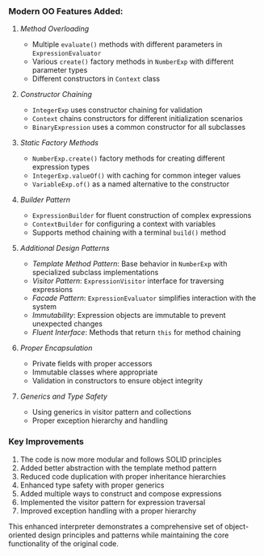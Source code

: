 
### Modern OO Features Added:

1. *Method Overloading*
   - Multiple `evaluate()` methods with different parameters in `ExpressionEvaluator`
   - Various `create()` factory methods in `NumberExp` with different parameter types
   - Different constructors in `Context` class

2. *Constructor Chaining*
   - `IntegerExp` uses constructor chaining for validation
   - `Context` chains constructors for different initialization scenarios
   - `BinaryExpression` uses a common constructor for all subclasses

3. *Static Factory Methods*
   - `NumberExp.create()` factory methods for creating different expression types
   - `IntegerExp.valueOf()` with caching for common integer values
   - `VariableExp.of()` as a named alternative to the constructor

4. *Builder Pattern*
   - `ExpressionBuilder` for fluent construction of complex expressions
   - `ContextBuilder` for configuring a context with variables
   - Supports method chaining with a terminal `build()` method

5. *Additional Design Patterns*
   - *Template Method Pattern*: Base behavior in `NumberExp` with specialized subclass implementations
   - *Visitor Pattern*: `ExpressionVisitor` interface for traversing expressions
   - *Facade Pattern*: `ExpressionEvaluator` simplifies interaction with the system
   - *Immutability*: Expression objects are immutable to prevent unexpected changes
   - *Fluent Interface*: Methods that return `this` for method chaining

6. *Proper Encapsulation*
   - Private fields with proper accessors
   - Immutable classes where appropriate
   - Validation in constructors to ensure object integrity

7. *Generics and Type Safety*
   - Using generics in visitor pattern and collections
   - Proper exception hierarchy and handling

### Key Improvements

1. The code is now more modular and follows SOLID principles
2. Added better abstraction with the template method pattern
3. Reduced code duplication with proper inheritance hierarchies
4. Enhanced type safety with proper generics
5. Added multiple ways to construct and compose expressions
6. Implemented the visitor pattern for expression traversal
7. Improved exception handling with a proper hierarchy

This enhanced interpreter demonstrates a comprehensive set of object-oriented design principles
and patterns while maintaining the core functionality of the original code.
